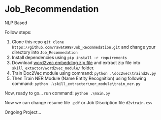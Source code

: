 # Job_Recommendation
NLP Based

Follow steps:
1. Clone this repo `git clone https://github.com/rawat999/Job_Recommedation.git` and change your directory into `Job_Recommedation`
2. Install dependencies using `pip install -r requirements`
3. Download [word2vec embedding zip file](https://drive.google.com/file/d/1-ErHC82lNt35KpyiUjRsq_4tgKbzGA2r/view?usp=sharing) and extract zip file into `skill_extactor/word2vec_module/` folder.
4. Train Doc2Vec module using command: `python .\doc2vec\traind2v.py`
5. Then Train NER Module (Name Entity Recognition) using following command: `python .\skill_extractor\ner_module\train_ner.py`

Now, ready to go...
run command: `python .\main.py`

Now we can change resume file `.pdf` or Job Discription file `d2vtrain.csv`

Ongoing Project...
